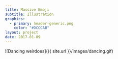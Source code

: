 ```yaml
---
title: Massive Emoji
subtitle: Illustration
graphics:
  - primary: header-generic.png
    color: "#DCCCAB"
layout: project
date: 2017-01-09
---
```


![Dancing weirdoes]({{ site.url }}/images/dancing.gif)
